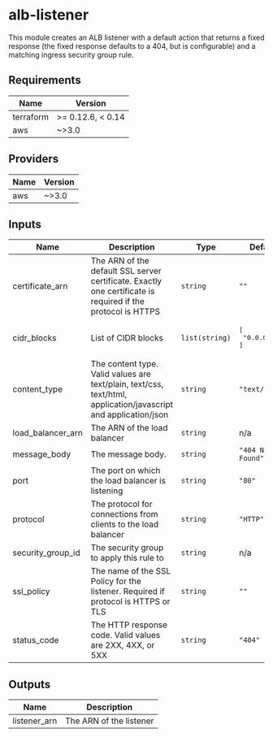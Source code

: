 # alb-listener
This module creates an ALB listener with a default action that returns a fixed response (the fixed response defaults to a 404, but is configurable) and a matching ingress security group rule.

<!-- BEGINNING OF PRE-COMMIT-TERRAFORM DOCS HOOK -->
## Requirements

| Name | Version |
|------|---------|
| terraform | >= 0.12.6, < 0.14 |
| aws | ~>3.0 |

## Providers

| Name | Version |
|------|---------|
| aws | ~>3.0 |

## Inputs

| Name | Description | Type | Default | Required |
|------|-------------|------|---------|:--------:|
| certificate\_arn | The ARN of the default SSL server certificate. Exactly one certificate is required if the protocol is HTTPS | `string` | `""` | no |
| cidr\_blocks | List of CIDR blocks | `list(string)` | <pre>[<br>  "0.0.0.0/0"<br>]</pre> | no |
| content\_type | The content type. Valid values are text/plain, text/css, text/html, application/javascript and application/json | `string` | `"text/plain"` | no |
| load\_balancer\_arn | The ARN of the load balancer | `string` | n/a | yes |
| message\_body | The message body. | `string` | `"404 Not Found"` | no |
| port | The port on which the load balancer is listening | `string` | `"80"` | no |
| protocol | The protocol for connections from clients to the load balancer | `string` | `"HTTP"` | no |
| security\_group\_id | The security group to apply this rule to | `string` | n/a | yes |
| ssl\_policy | The name of the SSL Policy for the listener. Required if protocol is HTTPS or TLS | `string` | `""` | no |
| status\_code | The HTTP response code. Valid values are 2XX, 4XX, or 5XX | `string` | `"404"` | no |

## Outputs

| Name | Description |
|------|-------------|
| listener\_arn | The ARN of the listener |

<!-- END OF PRE-COMMIT-TERRAFORM DOCS HOOK -->

